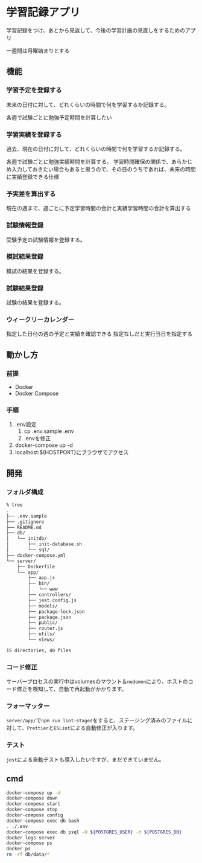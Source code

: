 # 学習記録アプリ

学習記録をつけ、あとから見返して、今後の学習計画の見直しをするためのアプリ

一週間は月曜始まりとする

## 機能

### 学習予定を登録する

未来の日付に対して、どれくらいの時間で何を学習するか記録する。

各週で試験ごとに勉強予定時間を計算したい

### 学習実績を登録する

過去、現在の日付に対して、どれくらいの時間で何を学習するか記録する。

各週で試験ごとに勉強実績時間を計算する。
学習時間確保の関係で、あらかじめ入力しておきたい場合もあると思うので、その日のうちであれば、未来の時間に実績登録できる仕様

### 予実差を算出する

現在の週まで、週ごとに予定学習時間の合計と実績学習時間の合計を算出する

### 試験情報登録

受験予定の試験情報を登録する。

### 模試結果登録

模試の結果を登録する。

### 試験結果登録

試験の結果を登録する。

### ウィークリーカレンダー

指定した日付の週の予定と実績を確認できる
指定なしだと実行当日を指定する

## 動かし方

### 前提

- Docker
- Docker Compose

### 手順

1. .env設定
   1. cp .env.sample .env
   2. .envを修正
2. docker-compose up -d
3. localhost:${HOSTPORT}にブラウザでアクセス

## 開発

### フォルダ構成

```sh
% tree
.
├── .env.sample
├── .gitignore
├── README.md
├── db/
│   └── initdb/
│       ├── init-database.sh
│       └── sql/
├── docker-compose.yml
└── server/
    ├── Dockerfile
    └── app/
        ├── app.js
        ├── bin/
        │   └── www
        ├── controllers/
        ├── jest.config.js
        ├── models/
        ├── package-lock.json
        ├── package.json
        ├── public/
        ├── router.js
        ├── utils/
        └── views/

15 directories, 40 files
```

### コード修正

サーバープロセスの実行中はvolumesのマウント＆`nodemon`により、ホストのコード修正を検知して、自動で再起動がかかります。

### フォーマッター

`server/app/`で`npm run lint-staged`をすると、ステージング済みのファイルに対して、`Prettier`と`ESLint`による自動修正が入ります。

### テスト

`jest`による自動テストも導入したいですが、まだできていません。

## cmd

```sh
docker-compose up -d
docker-compose down
docker-compose start
docker-compose stop
docker-compose config
docker-compose exec db bash
. ./.env
docker-compose exec db psql -U ${POSTGRES_USER} -d ${POSTGRES_DB}
docker logs server
docker-compose ps
docker ps
rm -rf db/data/*
```

